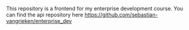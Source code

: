 This repository is a frontend for my enterprise development course.
You can find the api repository here https://github.com/sebastian-vangrieken/enterprise_dev
